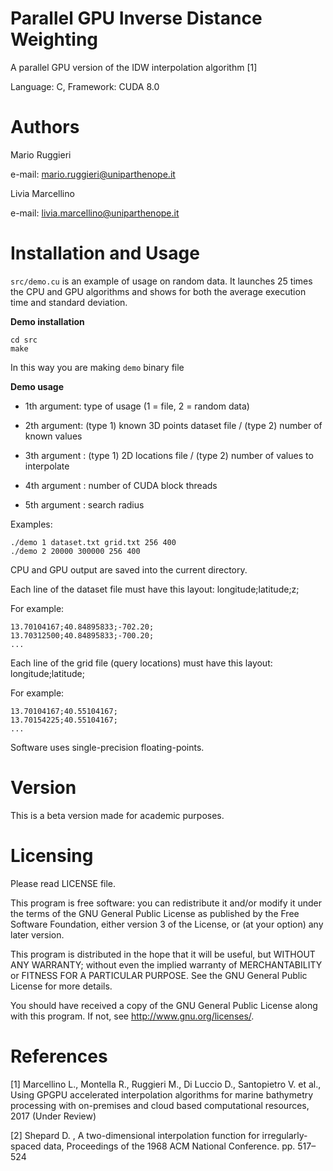 # Parallel GPU Inverse Distance Weighting
A parallel GPU version of the IDW interpolation algorithm [1]

Language: C, Framework: CUDA 8.0 

# Authors
Mario Ruggieri

e-mail: mario.ruggieri@uniparthenope.it

Livia Marcellino

e-mail: livia.marcellino@uniparthenope.it
  
# Installation and Usage 

`src/demo.cu` is an example of usage on random data. It launches 25 times the CPU and GPU algorithms and shows for both the average execution time and standard deviation.

**Demo installation**
  ```
  cd src
  make
  ```
In this way you are making `demo` binary file
	
**Demo usage**

* 1th argument: type of usage (1 = file, 2 = random data)

* 2th argument: (type 1) known 3D points dataset file / (type 2) number of known values

* 3th argument : (type 1) 2D locations file / (type 2) number of values to interpolate

* 4th argument : number of CUDA block threads

* 5th argument : search radius

Examples:

	./demo 1 dataset.txt grid.txt 256 400
	./demo 2 20000 300000 256 400
	
CPU and GPU output are saved into the current directory.

Each line of the dataset file must have this layout: longitude;latitude;z;

For example:

	13.70104167;40.84895833;-702.20;
	13.70312500;40.84895833;-700.20;
	...

Each line of the grid file (query locations) must have this layout: longitude;latitude;

For example:

	13.70104167;40.55104167;
	13.70154225;40.55104167;
	...
	
Software uses single-precision floating-points.

# Version
This is a beta version made for academic purposes.
	
# Licensing
Please read LICENSE file.

This program is free software: you can redistribute it and/or modify
it under the terms of the GNU General Public License as published by
the Free Software Foundation, either version 3 of the License, or
(at your option) any later version.

This program is distributed in the hope that it will be useful,
but WITHOUT ANY WARRANTY; without even the implied warranty of
MERCHANTABILITY or FITNESS FOR A PARTICULAR PURPOSE.  See the
GNU General Public License for more details.

You should have received a copy of the GNU General Public License
along with this program.  If not, see <http://www.gnu.org/licenses/>.

# References
[1] Marcellino L., Montella R., Ruggieri M., Di Luccio D., Santopietro V. et al., Using GPGPU accelerated interpolation algorithms for marine bathymetry processing with on-premises and cloud based computational resources, 2017 (Under Review)

[2] Shepard D. , A two-dimensional interpolation function for irregularly-spaced data, Proceedings of the 1968 ACM National Conference. pp. 517–524 
